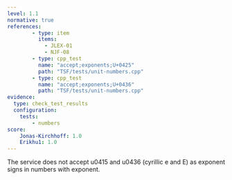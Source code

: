 ```yaml
---
level: 1.1
normative: true
references:
        - type: item
          items:
            - JLEX-01
            - NJF-08
        - type: cpp_test
          name: "accept;exponents;U+0425"
          path: "TSF/tests/unit-numbers.cpp"
        - type: cpp_test
          name: "accept;exponents;U+0436"
          path: "TSF/tests/unit-numbers.cpp"
evidence:
  type: check_test_results
  configuration:
    tests: 
        - numbers
score:
    Jonas-Kirchhoff: 1.0
    Erikhu1: 1.0
---
```


The service does not accept u0415 and u0436 (cyrillic e and E) as exponent signs in numbers with exponent.
